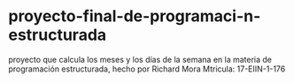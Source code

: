 # proyecto-final-de-programaci-n-estructurada
proyecto que calcula los meses y los días de la semana en la materia de programación estructurada, hecho por Richard  Mora Mtricula: 17-EIIN-1-176
